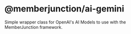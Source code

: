# @memberjunction/ai-gemini
Simple wrapper class for OpenAI's AI Models to use with the MemberJunction framework.